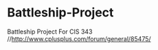 # Battleship-Project
Battleship Project For CIS 343
//http://www.cplusplus.com/forum/general/85475/
